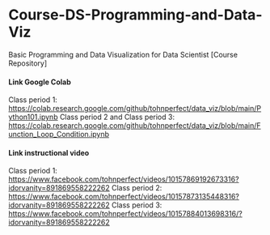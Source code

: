 # Course-DS-Programming-and-Data-Viz
Basic Programming and Data Visualization for Data Scientist [Course Repository]

#### Link Google Colab ####
Class period 1: https://colab.research.google.com/github/tohnperfect/data_viz/blob/main/Python101.ipynb
Class period 2 and Class period 3: https://colab.research.google.com/github/tohnperfect/data_viz/blob/main/Function_Loop_Condition.ipynb

#### Link instructional video ####
Class period 1: https://www.facebook.com/tohnperfect/videos/10157869192673316?idorvanity=891869558222262
Class period 2: https://www.facebook.com/tohnperfect/videos/10157873135448316?idorvanity=891869558222262
Class period 3: https://www.facebook.com/tohnperfect/videos/10157884013698316/?idorvanity=891869558222262
